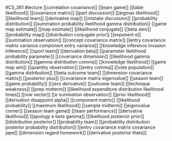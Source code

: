 #CS_361
#lecture
[[correlation covariance]]
[[team game]]
[[table likelihood]]
[[covariance matrix]]
[[part discussion]]
[[argmax likelihood]]
[[likelihood team]]
[[derivative map]]
[[mistake discussion]]
[[probability distribution]]
[[summation probability likelihood gamma distribution]]
[[game map estimate]]
[[map estimate]]
[[likelihood conjugate]]
[[beta zero]]
[[probability map]]
[[distribution conjugate prior]]
[[exponent e]]
[[summation observation]]
[[concept covariance matrix]]
[[entry covariance matrix variance component entry variance]]
[[knowledge inference invasion inference]]
[[sport team]]
[[derivation beta]]
[[parameter likelihood probability parameter]]
[[covariance dimension]]
[[likelihood gamma distribution]]
[[gamma distribution comma]]
[[knowledge likelihood]]
[[game map win]]
[[quantity observation]]
[[entry comma]]
[[vote population]]
[[gamma distribution]]
[[beta outcome team]]
[[dimension covariance matrix]]
[[posterior plus]]
[[covariance matrix eigenvalue]]
[[season team]]
[[game probability]]
[[zero derivative]]
[[outcome team]]
[[technique weakness]]
[[prep midterm]]
[[likelihood expenditure distribution likelihood times]]
[[row vector]]
[[e summation observation]]
[[prior likelihood]]
[[derivation disappoint alpha]]
[[component matrix]]
[[likelihood probability]]
[[maximum likelihood]]
[[sample midterm]]
[[eigenvalue corner]]
[[season team game]]
[[team performance]]
[[derivative likelihood]]
[[apology e beta gamma]]
[[likelihood posterior prior]]
[[distribution posterior]]
[[probability team]]
[[probability distribution posterior probability distribution]]
[[entry covariance matrix covariance jape]]
[[dimension regard homework]]
[[derivative posterior theta]]
